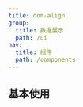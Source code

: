```yaml
---
title: dom-align
group:
  title: 数据展示
  path: /ui
nav:
  title: 组件
  path: /components
---
```


## 基本使用

<code src="./demo/basic" />

